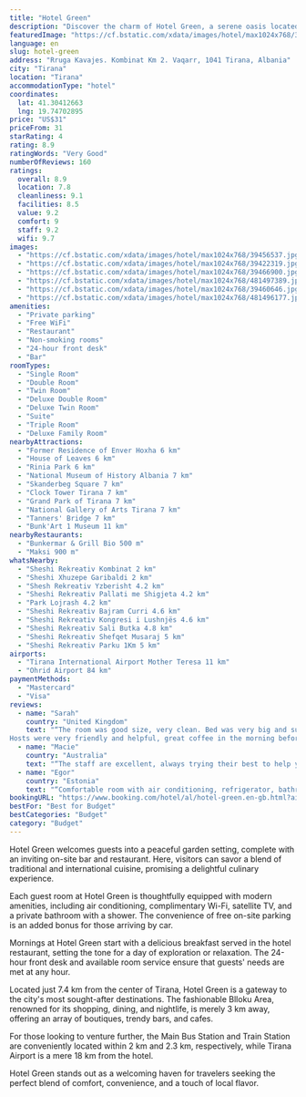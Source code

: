 ```yaml
---
title: "Hotel Green"
description: "Discover the charm of Hotel Green, a serene oasis located just a short drive from the bustling heart of Tirana."
featuredImage: "https://cf.bstatic.com/xdata/images/hotel/max1024x768/39456537.jpg?k=f32da75459a8ca748e756720e572226fc5a928ea590dfde0b9e7642cd6c5fb1e&o=&hp=1"
language: en
slug: hotel-green
address: "Rruga Kavajes. Kombinat Km 2. Vaqarr, 1041 Tirana, Albania"
city: "Tirana"
location: "Tirana"
accommodationType: "hotel"
coordinates:
  lat: 41.30412663
  lng: 19.74702895
price: "US$31"
priceFrom: 31
starRating: 4
rating: 8.9
ratingWords: "Very Good"
numberOfReviews: 160
ratings:
  overall: 8.9
  location: 7.8
  cleanliness: 9.1
  facilities: 8.5
  value: 9.2
  comfort: 9
  staff: 9.2
  wifi: 9.7
images:
  - "https://cf.bstatic.com/xdata/images/hotel/max1024x768/39456537.jpg?k=f32da75459a8ca748e756720e572226fc5a928ea590dfde0b9e7642cd6c5fb1e&o=&hp=1"
  - "https://cf.bstatic.com/xdata/images/hotel/max1024x768/39422319.jpg?k=db35b026f00a9a414e1fd7bc5731b7f413309904e4513533416237b6b9b55ef6&o=&hp=1"
  - "https://cf.bstatic.com/xdata/images/hotel/max1024x768/39466900.jpg?k=7acfaa5d21e2a9478f6142d1e97a188a0830a8195778fff44b97fd9809ef8531&o=&hp=1"
  - "https://cf.bstatic.com/xdata/images/hotel/max1024x768/481497389.jpg?k=95c850d533da2f378a4268ad8390f776b9e243db5d1b9a4b491f6f692c591e76&o=&hp=1"
  - "https://cf.bstatic.com/xdata/images/hotel/max1024x768/39460646.jpg?k=6d79c445e7992532889eb51b69c93e1d2ec0b1e780f2533ab2c9da06d9f5d83b&o=&hp=1"
  - "https://cf.bstatic.com/xdata/images/hotel/max1024x768/481496177.jpg?k=9f05614375702b88a6becdad5f6fdd3950f6f28511380591ea3e878fbeea5292&o=&hp=1"
amenities:
  - "Private parking"
  - "Free WiFi"
  - "Restaurant"
  - "Non-smoking rooms"
  - "24-hour front desk"
  - "Bar"
roomTypes:
  - "Single Room"
  - "Double Room"
  - "Twin Room"
  - "Deluxe Double Room"
  - "Deluxe Twin Room"
  - "Suite"
  - "Triple Room"
  - "Deluxe Family Room"
nearbyAttractions:
  - "Former Residence of Enver Hoxha 6 km"
  - "House of Leaves 6 km"
  - "Rinia Park 6 km"
  - "National Museum of History Albania 7 km"
  - "Skanderbeg Square 7 km"
  - "Clock Tower Tirana 7 km"
  - "Grand Park of Tirana 7 km"
  - "National Gallery of Arts Tirana 7 km"
  - "Tanners' Bridge 7 km"
  - "Bunk'Art 1 Museum 11 km"
nearbyRestaurants:
  - "Bunkermar & Grill Bio 500 m"
  - "Maksi 900 m"
whatsNearby:
  - "Sheshi Rekreativ Kombinat 2 km"
  - "Sheshi Xhuzepe Garibaldi 2 km"
  - "Shesh Rekreativ Yzberisht 4.2 km"
  - "Sheshi Rekreativ Pallati me Shigjeta 4.2 km"
  - "Park Lojrash 4.2 km"
  - "Sheshi Rekreativ Bajram Curri 4.6 km"
  - "Sheshi Rekreativ Kongresi i Lushnjës 4.6 km"
  - "Sheshi Rekreativ Sali Butka 4.8 km"
  - "Sheshi Rekreativ Shefqet Musaraj 5 km"
  - "Sheshi Rekreativ Parku 1Km 5 km"
airports:
  - "Tirana International Airport Mother Teresa 11 km"
  - "Ohrid Airport 84 km"
paymentMethods:
  - "Mastercard"
  - "Visa"
reviews:
  - name: "Sarah"
    country: "United Kingdom"
    text: "“The room was good size, very clean. Bed was very big and super comfy.
Hosts were very friendly and helpful, great coffee in the morning before we left”"
  - name: "Macie"
    country: "Australia"
    text: "“The staff are excellent, always trying their best to help you with whatever you need. Would recommend. Food was good and cheap”"
  - name: "Egor"
    country: "Estonia"
    text: "“Comfortable room with air conditioning, refrigerator, bathroom. Polite staff.”"
bookingURL: "https://www.booking.com/hotel/al/hotel-green.en-gb.html?aid=8035640"
bestFor: "Best for Budget"
bestCategories: "Budget"
category: "Budget"
---
```


Hotel Green welcomes guests into a peaceful garden setting, complete with an inviting on-site bar and restaurant. Here, visitors can savor a blend of traditional and international cuisine, promising a delightful culinary experience.

Each guest room at Hotel Green is thoughtfully equipped with modern amenities, including air conditioning, complimentary Wi-Fi, satellite TV, and a private bathroom with a shower. The convenience of free on-site parking is an added bonus for those arriving by car.

Mornings at Hotel Green start with a delicious breakfast served in the hotel restaurant, setting the tone for a day of exploration or relaxation. The 24-hour front desk and available room service ensure that guests' needs are met at any hour.

Located just 7.4 km from the center of Tirana, Hotel Green is a gateway to the city's most sought-after destinations. The fashionable Blloku Area, renowned for its shopping, dining, and nightlife, is merely 3 km away, offering an array of boutiques, trendy bars, and cafes.

For those looking to venture further, the Main Bus Station and Train Station are conveniently located within 2 km and 2.3 km, respectively, while Tirana Airport is a mere 18 km from the hotel.

Hotel Green stands out as a welcoming haven for travelers seeking the perfect blend of comfort, convenience, and a touch of local flavor.